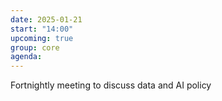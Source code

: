 ```yaml
---
date: 2025-01-21
start: "14:00"
upcoming: true
group: core
agenda: 
--- 
```

Fortnightly meeting to discuss data and AI policy